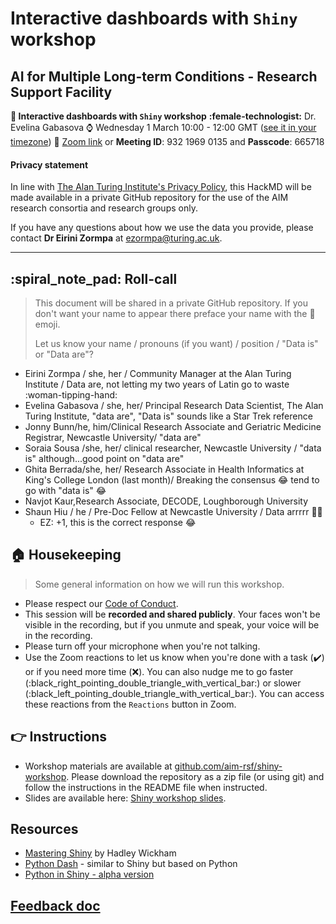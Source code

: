 # Interactive dashboards with `Shiny` workshop

## AI for Multiple Long-term Conditions - Research Support Facility

**:rocket: Interactive dashboards with `Shiny` workshop**
**:female-technologist:** Dr. Evelina Gabasova
:watch: Wednesday 1 March 10:00 - 12:00 GMT ([see it in your timezone](https://arewemeetingyet.com/london/2023-03-01/10:00/AIM%20RSF%20Shiny%20workshop))
:pushpin: [Zoom link](https://turing-uk.zoom.us/j/93219690135?pwd=QlluaHE4aDZUbGY4UUV0aE16ZzhiQT09&from=addon) or **Meeting ID**: 932 1969 0135 and **Passcode**: 665718
 

#### Privacy statement

In line with [The Alan Turing Institute's Privacy Policy](https://www.turing.ac.uk/privacy-policy), this HackMD will be made available in a private GitHub repository for the use of the AIM research consortia and research groups only.

If you have any questions about how we use the data you provide, please contact **Dr Eirini Zormpa** at ezormpa@turing.ac.uk.

------

## :spiral_note_pad: Roll-call

> This document will be shared in a private GitHub repository. If you don't want your name to appear there preface your name with the :shushing_face: emoji.
> 
> Let us know your name / pronouns (if you want) / position / "Data is" or "Data are"?

- Eirini Zormpa / she, her / Community Manager at the Alan Turing Institute / Data are, not letting my two years of Latin go to waste :woman-tipping-hand:
- Evelina Gabasova / she, her/  Principal Research Data Scientist, The Alan Turing Institute, "data are", "Data is" sounds like a Star Trek reference
- Jonny Bunn/he, him/Clinical Research Associate and Geriatric Medicine Registrar, Newcastle University/ "data are"
- Soraia Sousa /she, her/ clinical researcher, Newcastle University / "data is" although...good point on "data are"
- Ghita Berrada/she, her/ Research Associate in Health Informatics at King's College London (last month)/ Breaking the consensus 😂 tend to go with "data is" 😂
- Navjot Kaur,Research Associate, DECODE, Loughborough University
- Shaun Hiu / he / Pre-Doc Fellow at Newcastle University / Data arrrrr 🏴‍☠️
    - EZ: +1, this is the correct response :joy: 

## :house: Housekeeping

> Some general information on how we will run this workshop.

- Please respect our [Code of Conduct](https://github.com/aim-rsf/Getting-Started/blob/main/CODE_OF_CONDUCT.md).
- This session will be **recorded and shared publicly**. Your faces won't be visible in the recording, but if you unmute and speak, your voice will be in the recording.
- Please turn off your microphone when you're not talking.
- Use the Zoom reactions to let us know when you're done with a task (:heavy_check_mark:) or if you need more time (:x:). You can also nudge me to go faster (:black_right_pointing_double_triangle_with_vertical_bar:) or slower (:black_left_pointing_double_triangle_with_vertical_bar:). You can access these reactions from the `Reactions` button in Zoom.



## :point_right: Instructions

- Workshop materials are available at [github.com/aim-rsf/shiny-workshop](https://github.com/aim-rsf/shiny-workshop/). 
Please download the repository as a zip file (or using git) and follow the instructions in the README file when instructed. 
- Slides are available here: [Shiny workshop slides](https://hackmd.io/@evelina/shiny-slides#/).



## Resources
- [Mastering Shiny](https://mastering-shiny.org/) by Hadley Wickham
- [Python Dash](https://dash.plotly.com/introduction) - similar to Shiny but based on Python
- [Python in Shiny - alpha version](https://shiny.rstudio.com/py/)

## [Feedback doc](https://hackmd.io/@ezormpa/B1Y7ljhRj)


